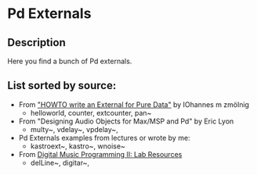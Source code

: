 # Pd Externals

## Description
Here you find a bunch of Pd externals.

## List sorted by source:
* From ["HOWTO write an External for Pure Data"](http://pdstatic.iem.at/externals-HOWTO/) by IOhannes m zmölnig
    * helloworld, counter, extcounter, pan~
* From "Designing Audio Objects for Max/MSP and Pd" by Eric Lyon
    * multy~, vdelay~, vpdelay~, 
* Pd Externals examples from lectures or wrote by me:
    * kastroext~, kastro~, wnoise~
* From [Digital Music Programming II: Lab Resources](http://peabody.sapp.org/class/dmp2/lab/)
	* delLine~, digitar~, 
